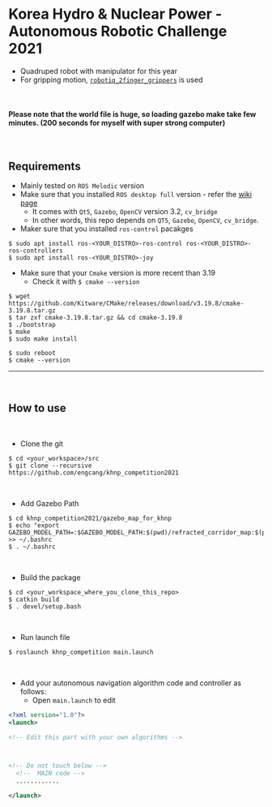 # Korea Hydro & Nuclear Power - Autonomous Robotic Challenge 2021
+ Quadruped robot with manipulator for this year
+ For gripping motion, [`robotiq_2finger_grippers`](https://github.com/Danfoa/robotiq_2finger_grippers) is used

<br>

#### Please note that the world file is huge, so loading gazebo make take few minutes. (200 seconds for myself with super strong computer)

<br>

## Requirements
+ Mainly tested on `ROS Melodic` version
+ Make sure that you installed `ROS desktop full` version - refer the [wiki page](https://wiki.ros.org/ROS/Installation)
  + It comes with `Qt5`, `Gazebo`, `OpenCV` version 3.2, `cv_bridge`
  + In other words, this repo depends on `QT5`, `Gazebo`, `OpenCV`, `cv_bridge`.
+ Maker sure that you installed `ros-control` pacakges
~~~shell
$ sudo apt install ros-<YOUR_DISTRO>-ros-control ros-<YOUR_DISTRO>-ros-controllers
$ sudo apt install ros-<YOUR_DISTRO>-joy
~~~
+ Make sure that your `Cmake` version is more recent than 3.19
  + Check it with `$ cmake --version`
~~~shell
$ wget https://github.com/Kitware/CMake/releases/download/v3.19.8/cmake-3.19.8.tar.gz
$ tar zxf cmake-3.19.8.tar.gz && cd cmake-3.19.8
$ ./bootstrap
$ make
$ sudo make install

$ sudo reboot
$ cmake --version 
~~~

---

<br>

## How to use

<br>

+ Clone the git
~~~shell
$ cd <your_workspace>/src
$ git clone --recursive https://github.com/engcang/khnp_competition2021
~~~

<br>

+ Add Gazebo Path
~~~shell
$ cd khnp_competition2021/gazebo_map_for_khnp
$ echo "export GAZEBO_MODEL_PATH=:$GAZEBO_MODEL_PATH:$(pwd)/refracted_corridor_map:$(pwd)/rough_terrain_map:$(pwd)/stair_map:$(pwd)/qr_codes:$(pwd)/manipulator_map:$(pwd)/disturbance_map:$(pwd)/common" >> ~/.bashrc
$ . ~/.bashrc
~~~

<br>

+ Build the package
~~~shell
$ cd <your_workspace_where_you_clone_this_repo>
$ catkin build
$ . devel/setup.bash
~~~

<br>

+ Run launch file
~~~shell
$ roslaunch khnp_competition main.launch
~~~

<br>

+ Add your autonomous navigation algorithm code and controller as follows:
  + Open `main.launch` to edit
```xml
<?xml version="1.0"?>
<launch>

<!-- Edit this part with your own algorithms -->



<!-- Do not touch below -->
  <!--  MAIN code -->
  ............

</launch>
```
